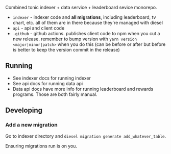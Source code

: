 Combined tonic indexer + data service + leaderboard sevice monorepo.

- `indexer` - indexer code and **all migrations**, including leaderboard, tv
  chart, etc. all of them are in there because they're managed with diesel
- `api` - api and client code
- `.github` - github actions. publishes client code to npm when you cut a new
  release. remember to bump version with `yarn version <major|minor|patch>` when
  you do this (can be before or after but before is better to keep the version
  commit in the release)

## Running

- See indexer docs for running indexer
- See api docs for running data api
- Data api docs have more info for running leaderboard and rewards programs.
  Those are both fairly manual.

## Developing

### Add a new migration

Go to indexer directory and `diesel migration generate add_whatever_table`.

Ensuring migrations run is on you.

